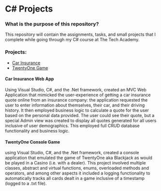 # C# Projects
### What is the purpose of this repository?
This repository will contain the assignments, tasks, and small projects that I complete while going through my C# course at The Tech Academy.

### Projects:
- [Car Insurance](#car-insurance)
- [TwentyOne Game](#twentyone-console-game)

#### Car Insurance Web App
Using Visual Studio, C#, and the .Net framework, created an MVC Web Application that mimicked the user-experience of getting a car insurance quote online from an insurance company: 
the application requested the user to enter information about themselves, their car, and their driving history. 
It then employed business logic to calculate a quote for the user based on the personal data provided. The user could see their quote, but a special Admin view was created to display all quotes generated for all users inclusive of user demographics. This employed full CRUD database functionality and business logic.

#### TwentyOne Console Game
using Visual Studio, C#, and the .Net framework, created a console application that emulated the game of TwentyOne aka Blackjack as would be played in a Casino (i.e. with a dealer). 
This project involved multiple classes, abstract and virtual functions, enums, overloaded methods and operators, and among other aspects it included a logging functionality to automatically tracks all cards dealt in a game inclusive of a timestamp (logged to a .txt file).
